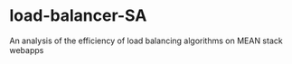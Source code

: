 # load-balancer-SA
An analysis of the efficiency of load balancing algorithms on MEAN stack webapps
